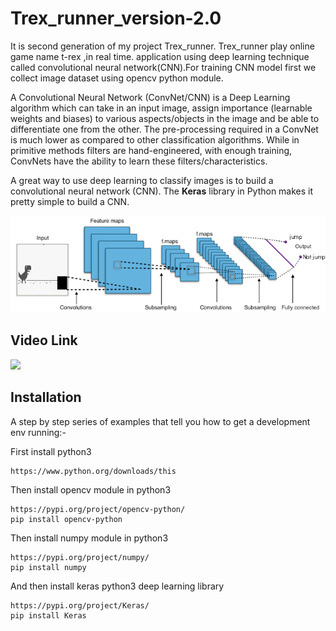 # Trex_runner_version-2.0
It is second generation of my project Trex_runner. Trex_runner play online game name t-rex ,in real time. application using deep learning technique called convolutional neural network(CNN).For training CNN model first we collect image dataset using opencv python module.

A Convolutional Neural Network (ConvNet/CNN) is a Deep Learning algorithm which can take in an input image, assign importance (learnable weights and biases) to various aspects/objects in the image and be able to differentiate one from the other. The pre-processing required in a ConvNet is much lower as compared to other classification algorithms. While in primitive methods filters are hand-engineered, with enough training, ConvNets have the ability to learn these filters/characteristics.

A great way to use deep learning to classify images is to build a convolutional neural network (CNN). The **Keras** library in Python makes it pretty simple to build a CNN.

[![](https://github.com/aayushrai/Trex_runner_version-2.0/blob/master/cnn.png)](http://www.youtube.com/watch?v=X39QjDOQr8M "")
## Video Link
[![](http://img.youtube.com/vi/X39QjDOQr8M/0.jpg)](http://www.youtube.com/watch?v=X39QjDOQr8M "")

## Installation

A step by step series of examples that tell you how to get a development env running:-

First install python3 

```
https://www.python.org/downloads/this 
```

Then install opencv module in python3 

```
https://pypi.org/project/opencv-python/
pip install opencv-python
```

Then install numpy module in python3

```
https://pypi.org/project/numpy/
pip install numpy
```
And then install keras python3 deep learning library

```
https://pypi.org/project/Keras/
pip install Keras
```





